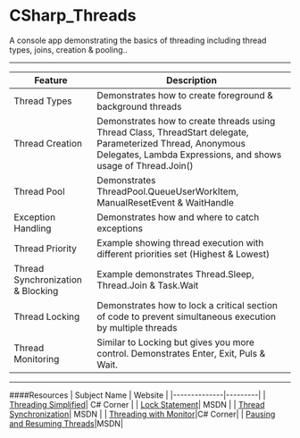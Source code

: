 # CSharp_Threads
A console app demonstrating the basics of threading including thread types, joins, creation &amp; pooling..


---
|Feature |Description |
|--------|------------|
|Thread Types | Demonstrates how to create foreground & background threads |
|Thread Creation | Demonstrates how to create threads using Thread Class, ThreadStart delegate, Parameterized Thread, Anonymous Delegates, Lambda Expressions, and shows usage of Thread.Join() |
|Thread Pool | Demonstrates ThreadPool.QueueUserWorkItem, ManualResetEvent & WaitHandle |
|Exception Handling | Demonstrates how and where to catch exceptions |
|Thread Priority | Example showing thread execution with different priorities set (Highest & Lowest) |
|Thread Synchronization & Blocking | Example demonstrates Thread.Sleep, Thread.Join & Task.Wait |
|Thread Locking | Demonstrates how to lock a critical section of code to prevent simultaneous execution by multiple threads  |
|Thread Monitoring | Similar to Locking but gives you more control. Demonstrates Enter, Exit, Puls & Wait.  |

---
####Resources
| Subject Name | Website |
|--------------|---------|
| [Threading Simplified](http://www.c-sharpcorner.com/UploadFile/19b1bd/threading-simplified-part1/)| C# Corner |
| [Lock Statement](https://msdn.microsoft.com/en-us/library/c5kehkcz.aspx?f=255&MSPPError=-2147217396)| MSDN |
| [Thread Synchronization](https://msdn.microsoft.com/en-us/library/mt679037.aspx?f=255&MSPPError=-2147217396)| MSDN |
| [Threading with Monitor](http://www.c-sharpcorner.com/UploadFile/1d42da/threading-with-monitor-in-C-Sharp/)|C# Corner|
| [Pausing and Resuming Threads](https://msdn.microsoft.com/en-us/library/tttdef8x%28v=vs.110%29.aspx?f=255&MSPPError=-2147217396)|MSDN|
